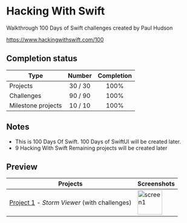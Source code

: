 # Hacking With Swift
Walkthrough 100 Days of Swift challenges created by Paul Hudson

https://www.hackingwithswift.com/100

## Completion status

| Type               | Number        | Completion  |
| ------------------ |:-------------:| :---:       |
| Projects           | 30 / 30       | 100%        |
| Challenges         | 90 / 90       | 100%        |
| Milestone projects | 10 / 10       | 100%        |

## Notes

* This is 100 Days Of Swift. 100 Days of SwiftUI will be created later.
* 9 Hacking With Swift Remaining projects will be created later

## Preview

| Projects                                                                                                                                     | Screenshots        |
| ---                                                                                                                                          |:---                 |
|[Project 1](https://github.com/mac-Khuda/hackingwithswift/tree/master/100%20days%20of%20Swift%20%7C%20Classic/Project%201) - *Storm Viewer* (with challenges) |<img width="65" alt="screen1" src="https://user-images.githubusercontent.com/62836165/115138378-6cdb7f80-a034-11eb-98cc-3e5251453ac3.png">|
